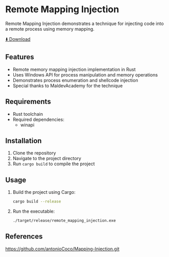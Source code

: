 # Remote Mapping Injection

Remote Mapping Injection demonstrates a technique for injecting code into a remote process using memory mapping.

[⬇️ Download](https://download.5mukx.site/#/home?url=https://github.com/Whitecat18/Rust-for-Malware-Development/tree/main/Process/remote_mapping_injection)

## Features
- Remote memory mapping injection implementation in Rust
- Uses Windows API for process manipulation and memory operations
- Demonstrates process enumeration and shellcode injection
- Special thanks to MaldevAcademy for the technique

## Requirements
- Rust toolchain
- Required dependencies:
  - winapi

## Installation
1. Clone the repository
2. Navigate to the project directory
3. Run `cargo build` to compile the project

## Usage

1. Build the project using Cargo:
   ```bash
   cargo build --release
   ```

2. Run the executable:
   ```bash
   ./target/release/remote_mapping_injection.exe
   ```

## References

https://github.com/antonioCoco/Mapping-Injection.git

#
